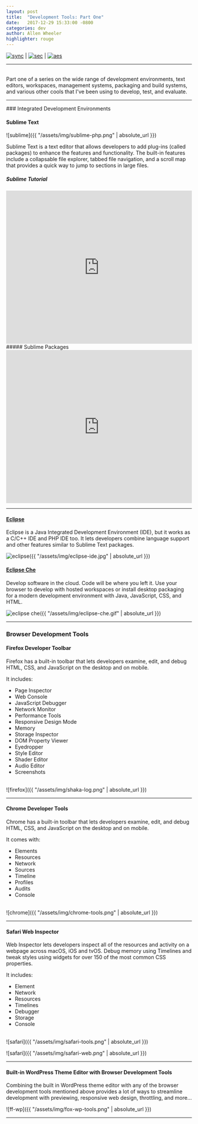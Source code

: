 ```yaml
---
layout: post
title:  "Development Tools: Part One"
date:   2017-12-29 15:33:00 -0800
categories: dev
author: Allen Wheeler
highlighter: rouge
---
```

[![sync](http://img.shields.io/badge/repository-synced-blue.svg)][sandbox-sync] | 
[![sec](https://img.shields.io/badge/pgp-secure-green.svg)][page-sec] | 
[![aes](https://img.shields.io/badge/cipher-sha256-orange.svg)][cipher]

[sandbox-sync]: https://defcast.github.io
[page-sec]: https://sks-keyservers.net/
[cipher]: https://en.wikipedia.org/wiki/Cipher
[Eclipse]: https://www.eclipse.org/
[Eclipse Che]: https://www.eclipse.org/che/

<hr>
<br>
Part one of a series on the wide range of development environments, text editors, workspaces, management systems, packaging and build systems, and various other cools that I've been using to develop, test, and evaluate.

<hr>
### Integrated Development Environments

#### Sublime Text

![sublime]({{ "/assets/img/sublime-php.png" | absolute_url }})

Sublime Text is a text editor that allows developers to add plug-ins (called packages) to enhance the features and functionality. The built-in features include a collapsable file explorer, tabbed file navigation, and a scroll map that provides a quick way to jump to sections in large files.

##### Sublime Tutorial

<iframe width="100%" height="415" src="https://www.youtube.com/embed/SVkR1ZkNusI" frameborder="0" gesture="media" allow="encrypted-media" allowfullscreen></iframe>
<br>
##### Sublime Packages

<iframe width="100%" height="415" src="https://www.youtube.com/embed/oHmPrjSzmwU" frameborder="0" gesture="media" allow="encrypted-media" allowfullscreen></iframe>
<br>
<hr>

#### [Eclipse]

Eclipse is a Java Integrated Development Environment (IDE), but it works as a C/C++ IDE and PHP IDE too. It lets developers combine language support and other features similar to Sublime Text packages.

![eclipse]({{ "/assets/img/eclipse-ide.jpg" | absolute_url }})

#### [Eclipse Che]

Develop software in the cloud. Code will be where you left it. Use your browser to develop with hosted workspaces or install desktop packaging for a modern development environment with Java, JavaScript, CSS, and HTML.

![eclipse che]({{ "/assets/img/eclipse-che.gif" | absolute_url }})

<hr>

### Browser Development Tools

#### Firefox Developer Toolbar

Firefox has a built-in toolbar that lets developers examine, edit, and debug HTML, CSS, and JavaScript on the desktop and on mobile.

It includes:

- Page Inspector
- Web Console
- JavaScript Debugger
- Network Monitor
- Performance Tools
- Responsive Design Mode
- Memory
- Storage Inspector
- DOM Property Viewer
- Eyedropper
- Style Editor
- Shader Editor
- Audio Editor
- Screenshots

<br>
![firefox]({{ "/assets/img/shaka-log.png" | absolute_url }})
<br>
<hr>

#### Chrome Developer Tools

Chrome has a built-in toolbar that lets developers examine, edit, and debug HTML, CSS, and JavaScript on the desktop and on mobile.

It comes with:

- Elements
- Resources
- Network
- Sources
- Timeline
- Profiles
- Audits
- Console

<br>
![chrome]({{ "/assets/img/chrome-tools.png" | absolute_url }})
<br>
<hr>

#### Safari Web Inspector

Web Inspector lets developers inspect all of the resources and activity on a webpage across macOS, iOS and tvOS. Debug memory using Timelines and tweak styles using widgets for over 150 of the most common CSS properties.

It includes:

- Element
- Network
- Resources
- Timelines
- Debugger
- Storage
- Console

<br>
![safari]({{ "/assets/img/safari-tools.png" | absolute_url }})
<br>

![safari]({{ "/assets/img/safari-web.png" | absolute_url }})
<br>
<hr>

#### Built-in WordPress Theme Editor with Browser Development Tools

Combining the built in WordPress theme editor with any of the browser development tools mentioned above provides a lot of ways to streamline development with previewing, responsive web design, throttling, and more...

![ff-wp]({{ "/assets/img/fox-wp-tools.png" | absolute_url }})

<hr>